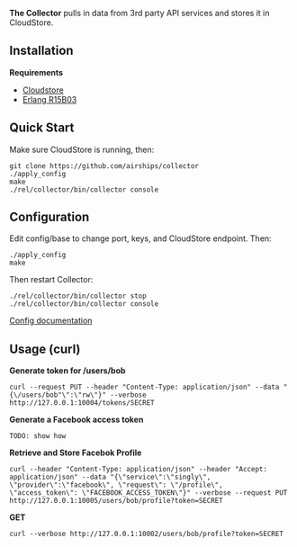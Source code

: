 **The Collector** pulls in data from 3rd party API services and stores it in CloudStore.

## Installation

**Requirements**

* [Cloudstore](https://github.com/airships/zephyr/tree/master/cloudstore)
* [Erlang R15B03](https://www.erlang-solutions.com/downloads/download-erlang-otp)

## Quick Start

Make sure CloudStore is running, then:

    git clone https://github.com/airships/collector
    ./apply_config
    make
    ./rel/collector/bin/collector console

## Configuration

Edit config/base to change port, keys, and CloudStore endpoint. Then:

    ./apply_config
    make

Then restart Collector:

    ./rel/collector/bin/collector stop
    ./rel/collector/bin/collector console

[Config documentation](https://github.com/airships/zephyr/wiki/Configuration)


## Usage (curl)

**Generate token for /users/bob**

    curl --request PUT --header "Content-Type: application/json" --data "{\/users/bob"\":\"rw\"}" --verbose http://127.0.0.1:10004/tokens/SECRET

**Generate a Facebook access token**

    TODO: show how

**Retrieve and Store Facebok Profile**

    curl --header "Content-Type: application/json" --header "Accept: application/json" --data "{\"service\":\"singly\", \"provider\":\"facebook\", \"request\": \"/profile\", \"access_token\": \"FACEBOOK_ACCESS_TOKEN\"}" --verbose --request PUT http://127.0.0.1:10005/users/bob/profile?token=SECRET

**GET**

    curl --verbose http://127.0.0.1:10002/users/bob/profile?token=SECRET

